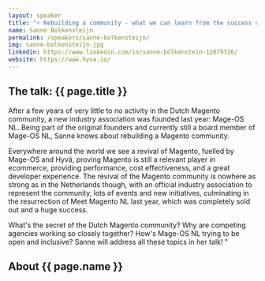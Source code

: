 ```yaml
---
layout: speaker
title: "⚡ Rebuilding a community - what we can learn from the success of Mage-OS NL"
name: Sanne Bolkensteijn
permalink: /speakers/sanne-bolkensteijn/
img: sanne-bolkensteijn.jpg
linkedin: https://www.linkedin.com/in/sanne-bolkenstein-12079726/
website: https://www.hyva.io/
---
```


## The talk: {{ page.title }}

<p>After a few years of very little to no activity in the Dutch Magento community, a new industry association was founded last year: Mage-OS NL. Being part of the original founders and currently still a board member of Mage-OS NL, Sanne knows about rebuilding a Magento community.</p>

<p>Everywhere around the world we see a revival of Magento, fuelled by Mage-OS and Hyvä, proving Magento is still a relevant player in ecommerce, providing performance, cost effectiveness, and a great developer experience. The revival of the Magento community is nowhere as strong as in the Netherlands though, with an official industry association to represent the community, lots of events and new initiatives, culminating in the resurrection of Meet Magento NL last year, which was completely sold out and a huge success.</p>

<p>What's the secret of the Dutch Magento community? Why are competing agencies working so closely together? How's Mage-OS NL trying to be open and inclusive? Sanne will address all these topics in her talk! "</p>

## About {{ page.name }}

<p></p>
